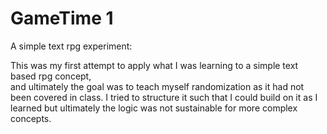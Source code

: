 # GameTime  1 
A simple text rpg experiment:

This was my first attempt to apply what I was learning to a simple text based rpg concept,  
and ultimately the goal was to teach myself randomization as it had not been covered in class.
I tried to structure it such that I could build on it as I learned but ultimately the logic was 
not sustainable for more complex concepts.

